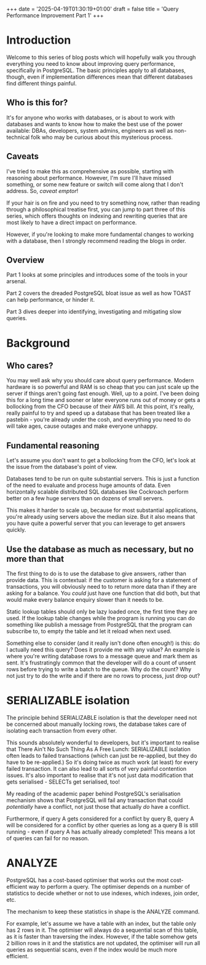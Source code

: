 +++
date = '2025-04-19T01:30:19+01:00'
draft = false
title = 'Query Performance Improvement Part 1'
+++

# Introduction

Welcome to this series of blog posts which will hopefully walk you through everything you need to know about improving query performance, specifically in PostgreSQL. The basic principles apply to all databases, though, even if implementation differences mean that different databases find different things painful.

## Who is this for?

It's for anyone who works with databases, or is about to work with databases and wants to know how to make the best use of the power available: DBAs, developers, system admins, engineers as well as non-technical folk who may be curious about this mysterious process.

## Caveats

I've tried to make this as comprehensive as possible, starting with reasoning about performance. However, I'm sure I'll have missed something, or some new feature or switch will come along that I don't address. So, *caveat emptor*!

If your hair is on fire and you need to try something now, rather than reading through a philosophical treatise first, you can jump to part three of this series, which offers thoughts on indexing and rewriting queries that are most likely to have a direct impact on performance.

However, if you're looking to make more fundamental changes to working with a database, then I strongly recommend reading the blogs in order.

## Overview

Part 1 looks at some principles and introduces some of the tools in your arsenal.

Part 2 covers the dreaded PostgreSQL bloat issue as well as how TOAST can help performance, or hinder it.

Part 3 dives deeper into identifying, investigating and mitigating slow queries.

# Background

## Who cares?

You may well ask why you should care about query performance. Modern hardware is so powerful and RAM is so cheap that you can just scale up the server if things aren't going fast enough. Well, up to a point. I've been doing this for a long time and sooner or later everyone runs out of money or gets a bollocking from the CFO because of their AWS bill. At this point, it's really, really painful to try and speed up a database that has been treated like a pastebin - you're already under the cosh, and everything you need to do will take ages, cause outages and make everyone unhappy.

## Fundamental reasoning

Let's assume you don't want to get a bollocking from the CFO, let's look at the issue from the database's point of view.

Databases tend to be run on quite substantial servers. This is just a function of the need to evaluate and process huge amounts of data. Even horizontally scalable distributed SQL databases like Cockroach perform better on a few huge servers than on dozens of small servers.

This makes it harder to scale up, because for most substantial applications, you're already using servers above the median size. But it also means that you have quite a powerful server that you can leverage to get answers quickly.

## Use the database as much as necessary, but no more than that

The first thing to do is to use the database to give answers, rather than provide data. This is contextual: if the customer is asking for a statement of transactions, you will obviously need to to return more data than if they are asking for a balance. You *could* just have one function that did both, but that would make every balance enquiry slower than it needs to be.

Static lookup tables should only be lazy loaded once, the first time they are used. If the lookup table changes while the program is running you can do something like publish a message from PostgreSQL that the program can subscribe to, to empty the table and let it reload when next used.

Something else to consider (and it really isn't done often enough!) is this: do I actually need this query? Does it provide me with any value? An example is where you're writing database rows to a message queue and mark them as sent. It's frustratingly common that the developer will do a count of unsent rows before trying to write a batch to the queue. Why do the count? Why not just try to do the write and if there are no rows to process, just drop out?

# SERIALIZABLE isolation

The principle behind SERIALIZABLE isolation is that the developer need not be concerned about manually locking rows, the database takes care of isolating each transaction from every other.

This sounds absolutely wonderful to developers, but it's important to realise that There Ain't No Such Thing As A Free Lunch: SERIALIZABLE isolation often leads to failed transactions (which can just be re-applied, but they do have to be re-applied.) So it's doing twice as much work (at least) for every failed transaction. It can also lead to all sorts of very painful contention issues. It's also important to realise that it's not just data modification that gets serialised - SELECTs get serialised, too!

My reading of the academic paper behind PostgreSQL's serialisation mechanism shows that PostgreSQL will fail any transaction that could *potentially* have a conflict, not just those that actually *do* have a conflict.

Furthermore, if query A gets considered for a conflict by query B, query A will be considered for a conflict by other queries as long as a query B is still running - even if query A has actually already completed! This means a lot of queries can fail for no reason.

# ANALYZE

PostgreSQL has a cost-based optimiser that works out the most cost-efficient way to perform a query. The optimiser depends on a number of statistics to decide whether or not to use indexes, which indexes, join order, etc.

The mechanism to keep these statistics in shape is the ANALYZE command.

For example, let's assume we have a table with an index, but the table only has 2 rows in it. The optimiser will always do a sequential scan of this table, as it is faster than traversing the index. However, if the table somehow gets 2 billion rows in it and the statistics are not updated, the optimiser will run all queries as sequential scans, even if the index would be much more efficient.